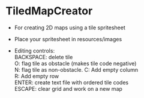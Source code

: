 # TiledMapCreator
- For creating 2D maps using a tile spritesheet

- Place your spritesheet in resources/images

- Editing controls:    
BACKSPACE: delete tile    
O: flag tile as obstacle (makes tile code negative)  
N: flag tile as non-obstacle. C: Add empty column  
R: Add empty row  
ENTER: create text file with ordered tile codes  
ESCAPE: clear grid and work on a new map
